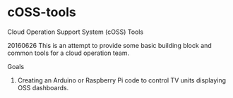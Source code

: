 # cOSS-tools
Cloud Operation Support System (cOSS) Tools

20160626 This is an attempt to provide some basic building block and common tools for a cloud operation team.

Goals

1) Creating an Arduino or Raspberry Pi code to control TV units displaying OSS dashboards.
